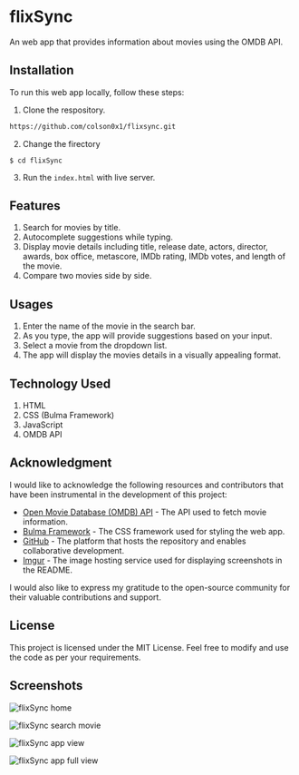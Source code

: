 # flixSync

An web app that provides information about movies using the OMDB API.

## Installation

To run this web app locally, follow these steps:

1. Clone the respository.
```bash
https://github.com/colson0x1/flixsync.git
```
2. Change the firectory
```shell
$ cd flixSync
```
3. Run the `index.html` with live server.

## Features
1. Search for movies by title.
2. Autocomplete suggestions while typing.
3. Display movie details including title, release date, actors, director, awards, box office, metascore, IMDb rating, IMDb votes, and length of the movie.
4. Compare two movies side by side.

## Usages

1. Enter the name of the movie in the search bar.
2. As you type, the app will provide suggestions based on your input.
3. Select a movie from the dropdown list.
4. The app will display the movies details in a visually appealing format.

## Technology Used

1. HTML
2. CSS (Bulma Framework)
3. JavaScript
4. OMDB API

## Acknowledgment

I would like to acknowledge the following resources and contributors that have been instrumental in the development of this project:

- [Open Movie Database (OMDB) API](https://www.omdbapi.com/) - The API used to fetch movie information.
- [Bulma Framework](https://bulma.io/) - The CSS framework used for styling the web app.
- [GitHub](https://github.com/) - The platform that hosts the repository and enables collaborative development.
- [Imgur](https://imgur.com/) - The image hosting service used for displaying screenshots in the README.

I would also like to express my gratitude to the open-source community for their valuable contributions and support.

## License

This project is licensed under the MIT License. Feel free to modify and use the code as per your requirements.

## Screenshots

![flixSync home](https://i.imgur.com/3NmV0VT.png)

![flixSync search movie](https://i.imgur.com/Sg528zL.png)

![flixSync app view](https://i.imgur.com/Jh5jWyn.png)

![flixSync app full view](https://i.imgur.com/t5pWJnj.png)
 
